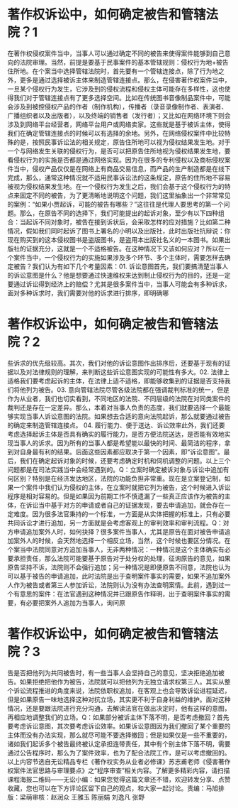 # 著作权诉讼中，如何确定被告和管辖法院？1

在著作权侵权案件当中，当事人可以通过确定不同的被告来使得案件能够到自己意向的法院审理。当然，前提是要基于民事案件的基本管辖规则：侵权行为地+被告住所地。在个案当中选择管辖法院时，首先要有一个管辖连接点，除了行为地之外，更多是通过选择被诉主体来制造管辖连接点。那么，在侵害著作权案件当中，一旦某个侵权行为发生，它涉及到的侵权流程和侵权主体可能存在多样性，这也使得我们对于管辖连接点有了更多选择空间。比如在传统图书音像制品案件中，可能会涉及到被控侵权产品的作者（制作机构），传播者（录音录像制作者、表演者、广播组织者以及出版者），以及终端的销售者（发行者）；又比如在网络环境下则会涉及到网络平台经营者，网络平台用户或网络卖家。这些就是基于被诉主体，使得我们在确定管辖连接点的时候可以有选择的余地。另外，在网络侵权案件中比较特殊的是，按照民事诉讼法的相关规定，原告住所地可以视为侵权结果发生地。对于一个与网络发生关联的侵权行为，是否可以把原告住所地视为侵权结果发生地，要看侵权行为的实施是否都是通过网络实现。因为在很多的专利侵权以及商标侵权案件当中，侵权产品仅仅是在网络上有商品交易信息，而产品的生产制造都是在线下完成，那么，通常这种情况就不适用民事诉讼法的这条规定，原告的住所地不容易被视为侵权结果发生地。在一个侵权行为发生之后，我们会基于这个侵权行为的特点来固定不同的被告，为了更清晰地说明这个问题，我们这里抽象出一个非常常见的案例：“如果小贾起诉，可能的被告有哪些？”这往往是代理人要思考的第一个问题。那么，在原告不同的选择下，我们可能提出的起诉对象，至少有以下四种组合：当起诉不同对象时，被告在接到诉状后，会采取怎样的应对措施？比如第二种情况，假如我们同时起诉了图书上署名的小明以及出版社，此时出版社抗辩说：你现在购买到的这本侵权图书是盗版图书，是盗用本出版社名义的一本图书。如果出版社的证据充分，这就是一个不适格被告。在这种情况下又该如何应对？所以在一个案件当中，一个侵权行为的实施如果涉及多个环节、多个主体时，需要怎样去确定被告？我们认为有如下几个考量因素：01. 诉讼意图首先，我们要搞清楚当事人的诉讼意图是什么？他是想要通过快速维权来达到制止侵权行为的目的，还是一定要通过诉讼得到经济上的赔偿？尤其是很多案件当中，当事人可能会有多种诉求，面对多种诉求时，我们需要对他的诉求进行排序，即明确哪

# 著作权诉讼中，如何确定被告和管辖法院？2

些诉求的优先级较高。其次，我们对他的诉讼意图作出排序后，还要基于现有的证据以及对法律规则的理解，来判断这些诉讼意图实现的可能性有多大。02. 法律上适格我们要考虑起诉的主体，在法律上适不适格，即能够收集到的证据是否支持我们将他列为被告。03. 意向管辖法院尽管各级法院都在强调裁判标准的统一，但是作为从业者，我们也切实看到，不同地区的法院、不同层级的法院在对同类案件的裁判还是存在一定差异。那么，本着对当事人负责的态度，我们就要选择一个最能够实现当事人诉讼意图的法院。如果想去合适的意向法院起诉，那么就要通过被告的确定来制造管辖连接点。   04. 履行能力、便于送达、诉讼效率此外，我们还要考虑选择起诉主体是否具有确实的履行能力，是否方便法院送达，是否能有效地实现当事人的诉求。因为所有的当事人都是希望能以最快的时间、最简洁的程序，拿到对自身最有利的结果。后面这些因素都应取决于第一个因素，即“诉讼意图”。最后，我们在确定起诉对象的时候，还要考虑确定时机和伺机调整的问题。以上三个问题都是在司法实践当中会经常遇到的。Q：立案时确定被诉对象与诉讼中追加有何区别？特别是在经济发达地区，法院的功能负担非常重。现在是立案登记制，如果一个案件中我们认为侵权的主体，在立案时就把它列为被告，这个时候进入诉讼程序是相对容易的。但是如果因为前期工作不慎遗漏了一些真正应该作为被告的主体，在诉讼当中基于对方的申请或者自己的证据发现，要去申请追加，就会存在一定难度。因为很多法官秉持的一个标准，一方面是从实体把握的标准上，只有必要共同诉讼才进行追加，另一方面就是会考虑客观上的审判效率和审判流程。Q：对方申请追加案外人时，如何抉择？很多案件当事人，尤其是原告在面对被告申请追加案外人的时候，会天然地选择一个相反立场，当然，这个时候也要区分情况。在个案当中法院同意对方追加当事人，无非两种情况：一种情况是这个主体确实有必要承担责任，那么法院可能要基于原告对于处分权的处理，征询原告的意见，如果原告坚持不诉，法院则不会强行追加；另一种情况是即便原告不同意，法院也认为可以基于被告的申请追加，此时法院是出于查明案件事实的需要，如果不追加案外人作为被告或者第三人参加诉讼，法院则认为没有办法查明案情。此前，遇到过一个有意思的案件：在法官遇到这种情况并已跟原告作释明，出于查明案件事实的需要，有必要把案外人追加为当事人，询问原

# 著作权诉讼中，如何确定被告和管辖法院？3

告是否把他列为共同被告时，有一些当事人会坚持自己的意见，坚决拒绝追加被告。如果拒绝把他作为被告，法院就可以把他列为无独立请求权第三人。其实从整个诉讼流程推进的角度来说，法院依职权追加，在客观上也会导致诉讼进程延迟，但是如果原告一味地选择这种对抗立场，其实更不利于自身利益的维护。面对这种情况，还是要跟法院进行充分沟通，去解读法官在做出决定时，他有这样的意图，再相应地调整我们的立场。Q：如果部分被诉主体下落不明，是否考虑撤回？首先要考虑诉讼意图，其次要考虑诉讼效率。如果诉讼意图因为我们撤回了某个重要的主体而没有办法实现，那么就尽可能不要选择撤回；但是如果仅是一些不重要的，诸如我们起诉多个被告最终被认定承担连带责任，其中有个别主体下落不明，需要通过公告程序时，那么为了案件效率，也为了配合法院工作，是可以考虑撤回的。以上内容节选自无讼精品专栏《著作权实务从业者必修课》苏志甫老师《侵害著作权案件法官思路与审理要点》之“程序审查”相关内容。了解更多精彩内容，请扫描课程海报二维码——无讼小编：如果您觉得这篇文章还不错，欢迎转发分享、点赞收藏，您也可以在下方评论区留下自己的观点，和大家一起讨论。责编：马旭排版：梁萌审核：赵润众 王雅玉 陈丽娟 刘逸凡 张野

